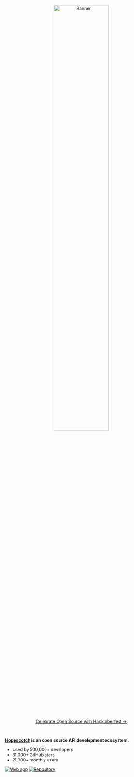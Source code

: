<div>
  <br />
  <p align="center">
    <a href="https://github.com/hoppscotch/hoppscotch/discussions/1837">
      <img
        src="https://hacktoberfest.digitalocean.com/_nuxt/img/logo-hacktoberfest-full.f42e3b1.svg"
        alt="Banner"
        width="60%"
      />
    </a>
  </p>
  <p align="center">
    <a href="https://github.com/hoppscotch/hoppscotch/discussions/1837">
	    Celebrate Open Source with Hacktoberfest →
    </a>
  </p>
  <br />
</div>

**[Hoppscotch](https://hoppscotch.io) is an open source API development ecosystem.**

- Used by 500,000+ developers
- 31,000+ GitHub stars
- 21,000+ monthly users

[![Web app](https://img.shields.io/badge/Web%20App%20→-10b981)](https://hoppscotch.io) [![Repository](https://img.shields.io/badge/Repository-666?logo=github)](https://github.com/hoppscotch/hoppscotch)
